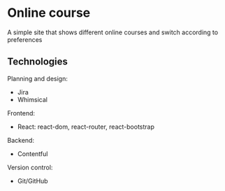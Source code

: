 # Online course
A simple site that shows different online courses and switch according to preferences

## Technologies

Planning and design:
- Jira
- Whimsical

Frontend:
- React: react-dom, react-router, react-bootstrap

Backend:
- Contentful

Version control:
- Git/GitHub
